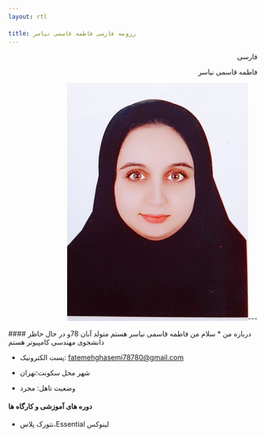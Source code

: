 ```yaml
---
layout: rtl

title: رزومه فارسی فاطمه قاسمی نیاسر 
---
```


<div dir="rtl">
 فارسی

 فاطمه قاسمی نیاسر 

---<img src="pic.jpeg">
</div>
#### درباره من 
* سلام من فاطمه قاسمی نیاسر هستم متولد آبان 78و در حال حاظر دانشجوی مهندسی کامپیوتر هستم

* پست الکترونیک: fatemehghasemi78780@gmail.com

* شهر محل سکونت:تهران 

* وضعیت تاهل: مجرد

#### دوره های آموزشی و کارگاه ها

* نتورک پلاس،Essential لینوکس


